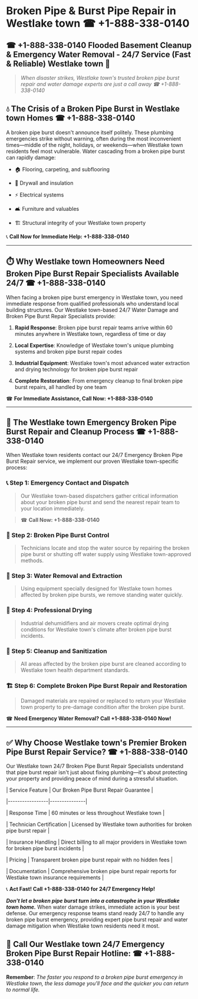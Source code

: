 # Broken Pipe & Burst Pipe Repair in Westlake town ☎ +1-888-338-0140  
## ☎ +1-888-338-0140 Flooded Basement Cleanup & Emergency Water Removal - 24/7 Service (Fast & Reliable) Westlake town 🚨  

> *When disaster strikes, Westlake town's trusted broken pipe burst repair and water damage experts are just a call away ☎ +1-888-338-0140*  

## 💧 The Crisis of a Broken Pipe Burst in Westlake town Homes ☎ +1-888-338-0140  

A broken pipe burst doesn't announce itself politely. These plumbing emergencies strike without warning, often during the most inconvenient times—middle of the night, holidays, or weekends—when Westlake town residents feel most vulnerable. Water cascading from a broken pipe burst can rapidly damage:  

* 🏠 Flooring, carpeting, and subflooring  
* 🧱 Drywall and insulation  
* ⚡ Electrical systems  
* 🛋️ Furniture and valuables  
* 🏗️ Structural integrity of your Westlake town property  

📞 **Call Now for Immediate Help: +1-888-338-0140**  

---  

## ⏱️ Why Westlake town Homeowners Need Broken Pipe Burst Repair Specialists Available 24/7 ☎ +1-888-338-0140  

When facing a broken pipe burst emergency in Westlake town, you need immediate response from qualified professionals who understand local building structures. Our Westlake town-based 24/7 Water Damage and Broken Pipe Burst Repair Specialists provide:  

1. **Rapid Response**: Broken pipe burst repair teams arrive within 60 minutes anywhere in Westlake town, regardless of time or day  
2. **Local Expertise**: Knowledge of Westlake town's unique plumbing systems and broken pipe burst repair codes  
3. **Industrial Equipment**: Westlake town's most advanced water extraction and drying technology for broken pipe burst repair  
4. **Complete Restoration**: From emergency cleanup to final broken pipe burst repairs, all handled by one team  

☎ **For Immediate Assistance, Call Now: +1-888-338-0140**  

---  

## 🔧 The Westlake town Emergency Broken Pipe Burst Repair and Cleanup Process ☎ +1-888-338-0140  

When Westlake town residents contact our 24/7 Emergency Broken Pipe Burst Repair service, we implement our proven Westlake town-specific process:  

### 📞 Step 1: Emergency Contact and Dispatch  
> Our Westlake town-based dispatchers gather critical information about your broken pipe burst and send the nearest repair team to your location immediately.  
> ☎ **Call Now: +1-888-338-0140**  

### 🚿 Step 2: Broken Pipe Burst Control  
> Technicians locate and stop the water source by repairing the broken pipe burst or shutting off water supply using Westlake town-approved methods.  

### 🌊 Step 3: Water Removal and Extraction  
> Using equipment specially designed for Westlake town homes affected by broken pipe bursts, we remove standing water quickly.  

### 💨 Step 4: Professional Drying  
> Industrial dehumidifiers and air movers create optimal drying conditions for Westlake town's climate after broken pipe burst incidents.  

### 🧼 Step 5: Cleanup and Sanitization  
> All areas affected by the broken pipe burst are cleaned according to Westlake town health department standards.  

### 🏗️ Step 6: Complete Broken Pipe Burst Repair and Restoration  
> Damaged materials are repaired or replaced to return your Westlake town property to pre-damage condition after the broken pipe burst.  

☎ **Need Emergency Water Removal? Call +1-888-338-0140 Now!**  

---  

## ✅ Why Choose Westlake town's Premier Broken Pipe Burst Repair Service? ☎ +1-888-338-0140  

Our Westlake town 24/7 Broken Pipe Burst Repair Specialists understand that pipe burst repair isn't just about fixing plumbing—it's about protecting your property and providing peace of mind during a stressful situation.  

| Service Feature | Our Broken Pipe Burst Repair Guarantee |  
|-----------------|---------------|  
| Response Time | 60 minutes or less throughout Westlake town |  
| Technician Certification | Licensed by Westlake town authorities for broken pipe burst repair |  
| Insurance Handling | Direct billing to all major providers in Westlake town for broken pipe burst incidents |  
| Pricing | Transparent broken pipe burst repair with no hidden fees |  
| Documentation | Comprehensive broken pipe burst repair reports for Westlake town insurance requirements |  

📞 **Act Fast! Call +1-888-338-0140 for 24/7 Emergency Help!**  

***Don't let a broken pipe burst turn into a catastrophe in your Westlake town home.*** When water damage strikes, immediate action is your best defense. Our emergency response teams stand ready 24/7 to handle any broken pipe burst emergency, providing expert pipe burst repair and water damage mitigation when Westlake town residents need it most.  

## 📱 Call Our Westlake town 24/7 Emergency Broken Pipe Burst Repair Hotline: ☎ +1-888-338-0140  

**Remember**: *The faster you respond to a broken pipe burst emergency in Westlake town, the less damage you'll face and the quicker you can return to normal life.*